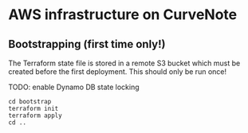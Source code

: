 # AWS infrastructure on CurveNote

## Bootstrapping (first time only!)

The Terraform state file is stored in a remote S3 bucket which must be created before the first deployment.
This should only be run once!

TODO: enable Dynamo DB state locking

```
cd bootstrap
terraform init
terraform apply
cd ..
```
